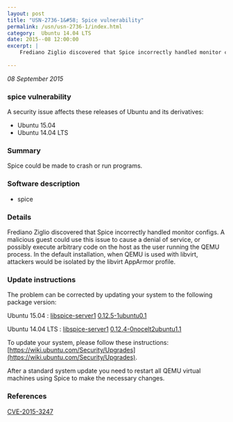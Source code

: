 ```yaml
---
layout: post
title: "USN-2736-1&#58; Spice vulnerability"
permalink: /usn/usn-2736-1/index.html
category:  Ubuntu 14.04 LTS
date: 2015--08 12:00:00
excerpt: |
    Frediano Ziglio discovered that Spice incorrectly handled monitor configs. A malicious guest could use this issue to cause a denial of service, or possibly execute arbitrary code on the host as the user running the QEMU process. In the default installation, when QEMU is used with libvirt, attackers would be isolated by the libvirt AppArmor profile. 
    
--- 
```

 
 

*08 September 2015*

### spice vulnerability

A security issue affects these releases of Ubuntu and its derivatives:

* Ubuntu 15.04
* Ubuntu 14.04 LTS

### Summary

Spice could be made to crash or run programs. 

### Software description

* spice 

### Details

Frediano Ziglio discovered that Spice incorrectly handled monitor configs. A malicious guest could use this issue to cause a denial of service, or possibly execute arbitrary code on the host as the user running the QEMU process. In the default installation, when QEMU is used with libvirt, attackers would be isolated by the libvirt AppArmor profile. 

### Update instructions

The problem can be corrected by updating your system to the following package version:

Ubuntu 15.04
 : [libspice-server1](https://launchpad.net/ubuntu/+source/spice) <span> [0.12.5-1ubuntu0.1](https://launchpad.net/ubuntu/+source/spice/0.12.5-1ubuntu0.1) </span> 

Ubuntu 14.04 LTS
 : [libspice-server1](https://launchpad.net/ubuntu/+source/spice) <span> [0.12.4-0nocelt2ubuntu1.1](https://launchpad.net/ubuntu/+source/spice/0.12.4-0nocelt2ubuntu1.1) </span> 

To update your system, please follow these instructions: [https://wiki.ubuntu.com/Security/Upgrades](https://wiki.ubuntu.com/Security/Upgrades).

After a standard system update you need to restart all QEMU virtual machines using Spice to make the necessary changes. 

### References

 
 [CVE-2015-3247](http://people.ubuntu.com/~ubuntu-security/cve/CVE-2015-3247)
 


